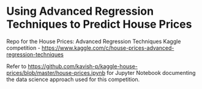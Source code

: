 # Using Advanced Regression Techniques to Predict House Prices
Repo for the House Prices: Advanced Regression Techniques Kaggle competition - https://www.kaggle.com/c/house-prices-advanced-regression-techniques

Refer to https://github.com/kavish-p/kaggle-house-prices/blob/master/house-prices.ipynb for Jupyter Notebook documenting the data science approach used for this competition.
